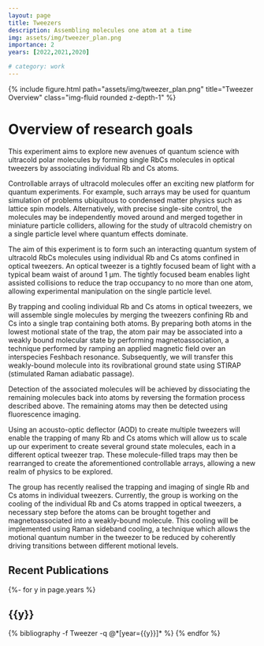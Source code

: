 ```yaml
---
layout: page
title: Tweezers
description: Assembling molecules one atom at a time
img: assets/img/tweezer_plan.png
importance: 2
years: [2022,2021,2020]

# category: work
---
```


<div class="row">
    <div class="col-sm mt-3 mt-md-0">
        {% include figure.html path="assets/img/tweezer_plan.png" title="Tweezer Overview" class="img-fluid rounded z-depth-1" %}
    </div>
</div>

# Overview of research goals

This experiment aims to explore new avenues of quantum science with ultracold polar molecules by forming single RbCs molecules in optical tweezers by associating individual Rb and Cs atoms.

Controllable arrays of ultracold molecules offer an exciting new platform for quantum experiments. For example, such arrays may be used for quantum simulation of problems ubiquitous to condensed matter physics such as lattice spin models. Alternatively, with precise single-site control, the molecules may be independently moved around and merged together in miniature particle colliders, allowing for the study of ultracold chemistry on a single particle level where quantum effects dominate.

The aim of this experiment is to form such an interacting quantum system of ultracold RbCs molecules using individual Rb and Cs atoms confined in optical tweezers. An optical tweezer is a tightly focused beam of light with a typical beam waist of around 1 μm. The tightly focused beam enables light assisted collisions to reduce the trap occupancy to no more than one atom, allowing experimental manipulation on the single particle level.

By trapping and cooling individual Rb and Cs atoms in optical tweezers, we will assemble single molecules by merging the tweezers confining Rb and Cs into a single trap containing both atoms. By preparing both atoms in the lowest motional state of the trap, the atom pair may be associated into a weakly bound molecular state by performing magnetoassociation, a technique performed by ramping an applied magnetic field over an interspecies Feshbach resonance. Subsequently, we will transfer this weakly-bound molecule into its rovibrational ground state using STIRAP (stimulated Raman adiabatic passage).

Detection of the associated molecules will be achieved by dissociating the remaining molecules back into atoms by reversing the formation process described above. The remaining atoms may then be detected using fluorescence imaging.

Using an acousto-optic deflector (AOD) to create multiple tweezers will enable the trapping of many Rb and Cs atoms which will allow us to scale up our experiment to create several ground state molecules, each in a different optical tweezer trap. These molecule-filled traps may then be rearranged to create the aforementioned controllable arrays, allowing a new realm of physics to be explored.

The group has recently realised the trapping and imaging of single Rb and Cs atoms in individual tweezers. Currently, the group is working on the cooling of the individual Rb and Cs atoms trapped in optical tweezers, a necessary step before the atoms can be brought together and magnetoassociated into a weakly-bound molecule. This cooling will be implemented using Raman sideband cooling, a technique which allows the motional quantum number in the tweezer to be reduced by coherently driving transitions between different motional levels.

## Recent Publications

<div class="publications">

{%- for y in page.years %}
  <h2 class="year">{{y}}</h2>
  {% bibliography -f Tweezer -q @*[year={{y}}]* %}
{% endfor %}

</div>